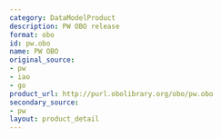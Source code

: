 ```yaml
---
category: DataModelProduct
description: PW OBO release
format: obo
id: pw.obo
name: PW OBO
original_source:
- pw
- iao
- go
product_url: http://purl.obolibrary.org/obo/pw.obo
secondary_source:
- pw
layout: product_detail
---
```

